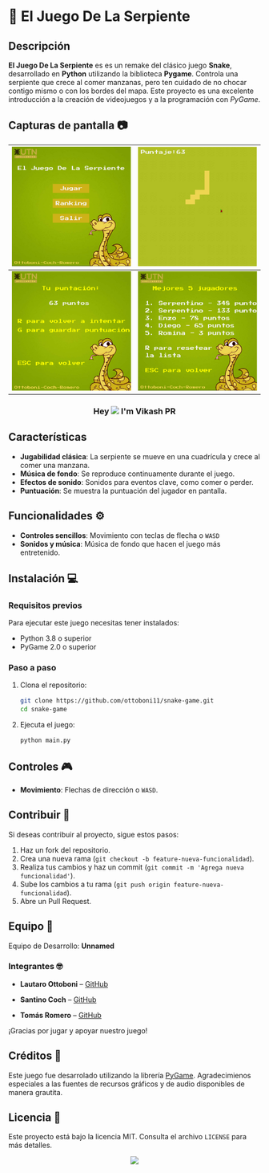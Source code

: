 # 🐍 El Juego De La Serpiente

## Descripción
**El Juego De La Serpiente** es es un remake del clásico juego **Snake**, desarrollado en **Python** utilizando la biblioteca **Pygame**. Controla una serpiente que crece al comer manzanas, pero ten cuidado de no chocar contigo mismo o con los bordes del mapa. Este proyecto es una excelente introducción a la creación de videojuegos y a la programación con *PyGame*.

## Capturas de pantalla 📷

| ![Captura 1](assets/capturasJuego/menu.png) | ![Captura 2](assets/capturasJuego/juego.png) |
| ---- | ---- |
| ![Captura 3](assets/capturasJuego/gameOver.png) | ![Captura 4](assets/capturasJuego/ranking.png) |

### <p align="center">Hey <img src="https://media.giphy.com/media/hvRJCLFzcasrR4ia7z/giphy.gif" width="25"> I'm Vikash PR</p>

## Características
- **Jugabilidad clásica**: La serpiente se mueve en una cuadrícula y crece al comer una manzana.
- **Música de fondo**: Se reproduce continuamente durante el juego.
- **Efectos de sonido**: Sonidos para eventos clave, como comer o perder.
- **Puntuación**: Se muestra la puntuación del jugador en pantalla.

## Funcionalidades ⚙️
- **Controles sencillos**: Movimiento con teclas de flecha o `WASD`
- **Sonidos y música**: Música de fondo que hacen el juego más entretenido.

## Instalación 💻

### Requisitos previos
Para ejecutar este juego necesitas tener instalados:
- Python 3.8 o superior
- PyGame 2.0 o superior

### Paso a paso
1. Clona el repositorio:
    ```bash
    git clone https://github.com/ottoboni11/snake-game.git
    cd snake-game
    ```
2. Ejecuta el juego:
    ```bash
    python main.py
    ```

## Controles 🎮
- **Movimiento**: Flechas de dirección o `WASD`.

## Contribuir 💪
Si deseas contribuir al proyecto, sigue estos pasos:
1. Haz un fork del repositorio.
2. Crea una nueva rama (`git checkout -b feature-nueva-funcionalidad`).
3. Realiza tus cambios y haz un commit (`git commit -m 'Agrega nueva funcionalidad'`).
4. Sube los cambios a tu rama (`git push origin feature-nueva-funcionalidad`).
5. Abre un Pull Request.

## Equipo 🤝
Equipo de Desarrollo: **Unnamed**

### Integrantes 🤓

- **Lautaro Ottoboni** –
  [GitHub](https://github.com/ottoboni11) 

- **Santino Coch** – 
  [GitHub](https://github.com/SantiCoch) 

- **Tomás Romero** – 
  [GitHub](https://github.com/tomasrome) 

¡Gracias por jugar y apoyar nuestro juego!

## Créditos 📜
Este juego fue desarrolado utilizando la librería [PyGame](https://www.pygame.org/). Agradecimienos especiales a las fuentes de recursos gráficos y de audio disponibles de manera grautita.

## Licencia 🔑
Este proyecto está bajo la licencia MIT. Consulta el archivo `LICENSE` para más detalles.
<p align="center"> <img src="https://quotes-github-readme.vercel.app/api?type=horizontal&theme=algolia&quote=To%20know,%20is%20to%20know%20that%20you%20know%20nothing.&author=Wise%20man" /> </p>
